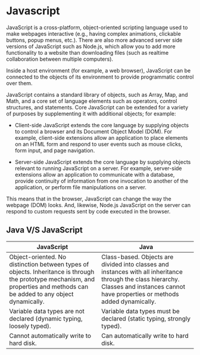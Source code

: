 # Javascript

JavaScript is a cross-platform, object-oriented scripting language used to make webpages interactive (e.g., having complex animations, clickable buttons, popup menus, etc.). There are also more advanced server side versions of JavaScript such as Node.js, which allow you to add more functionality to a website than downloading files (such as realtime collaboration between multiple computers).

Inside a host environment (for example, a web browser), JavaScript can be connected to the objects of its environment to provide programmatic control over them.

JavaScript contains a standard library of objects, such as Array, Map, and Math, and a core set of language elements such as operators, control structures, and statements. Core JavaScript can be extended for a variety of purposes by supplementing it with additional objects; for example:

- Client-side JavaScript extends the core language by supplying objects to control a browser and its Document Object Model (DOM). For example, client-side extensions allow an application to place elements on an HTML form and respond to user events such as mouse clicks, form input, and page navigation.

- Server-side JavaScript extends the core language by supplying objects relevant to running JavaScript on a server. For example, server-side extensions allow an application to communicate with a database, provide continuity of information from one invocation to another of the application, or perform file manipulations on a server.

This means that in the browser, JavaScript can change the way the webpage (DOM) looks. And, likewise, Node.js JavaScript on the server can respond to custom requests sent by code executed in the browser.

## Java V/S JavaScript

|JavaScript|Java|
|----|---------|
|Object-oriented. No distinction between types of objects. Inheritance is through the prototype mechanism, and properties and methods can be added to any object dynamically. | Class-based. Objects are divided into classes and instances with all inheritance through the class hierarchy. Classes and instances cannot have properties or methods added dynamically.|
|Variable data types are not declared (dynamic typing, loosely typed).| Variable data types must be declared (static typing, strongly typed).|
|Cannot automatically write to hard disk.| Can automatically write to hard disk.|
